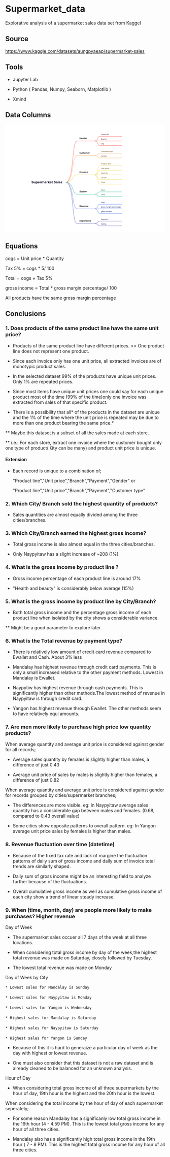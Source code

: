 # Supermarket_data
Explorative analysis of a supermarket sales data set from Kaggel

## Source
https://www.kaggle.com/datasets/aungpyaeap/supermarket-sales

## Tools

* Jupyter Lab

* Python ( Pandas, Numpy, Seaborn, Matplotlib )

* Xmind

## Data Columns
![](Columns.png)

## Equations

cogs = Unit price * Quantity

Tax 5% = cogs * 5/ 100

Total = cogs + Tax 5%

gross income = Total * gross margin percentage/ 100

All products have the same gross margin percentage

## Conclusions

### 1. Does products of the same product line have the same unit price?

* Products of the same product line have different prices. >> One product line does not represent one product.

* Since each invoice only has one unit price, all extracted invoices are of monotypic product sales.

* In the selected dataset 99% of the products have unique unit prices. Only 1% are repeated prices.

* Since most items have unique unit prices one could say for each unique product most of the time (99% of the time)only one invoice was extracted from sales of that specific product.

* There is a possibility that all* of the products in the dataset are unique and the 1% of the time where the unit price is repeated may be due to more than one product bearing the same price.*

** Maybe this dataset is a subset of all the sales made at each store.

** i.e.: For each store, extract one invoice where the customer bought only one type of product( Qty can be many) and product unit price is unique.

#### Extension

* Each record is unique to a combination of;
    
    "Product line","Unit price","Branch","Payment","Gender" or
    
    "Product line","Unit price","Branch","Payment","Customer type"

###  2. Which City/ Branch sold the highest quantity of products?

* Sales quantities are almost equally divided among the three cities/branches.

### 3. Which City/Branch earned the highest gross income?

* Total gross income is also almost equal in the three cities/branches.

* Only Naypyitaw has a slight increase of ~208 (1%)

### 4. What is the gross income by product line ?

* Gross income percentage of each product line is around 17%

* "Health and beauty" is considerably below average (15%)

### 5. What is the gross income by product line by City/Branch?

* Both total gross income and the percentage gross income of each product line when isolated by the city shows a considerable variance. 

** Might be a good parameter to explore later

### 6. What is the Total revenue by payment type?

* There is relatively low amount of credit card revenue compared to Ewallet and Cash. About 3% less

* Mandalay has highest revenue through credit card payments. This is only a small increased relative to the other payment methods. Lowest in Mandalay is Ewallet.

* Naypytiw has highest revenue through cash payments. This is significantly higher than other methods.The lowest method of revenue in Naypyitaw is through credit card.

* Yangon has highest revenue through Ewallet. The other methods seem to have relatively equi amounts.

### 7. Are men more likely to purchase high price low quantity products?

When average quantity and average unit price is considered against gender for all records;

* Average sales quantity by females is slightly higher than males, a difference of just 0.43

* Average unit price of sales by males is slightly higher than females, a difference of just 0.82

When average quantity and average unit price is considered against gender for records grouped by cities/supermarket branches;

* The differences are more visible. eg: In Naypyitaw average sales quantity has a considerable gap between males and females. (0.68, compared to 0.43 overall value)

* Some cities show opposite patterns to overall pattern. eg: In Yangon average unit price sales by females is higher than males.

### 8. Revenue fluctuation over time (datetime)

* Because of the fixed tax rate and lack of margine the fluctuation patterns of daily sum of gross income and daily sum of invoice total trends are similarly shaped.

* Daily sum of gross income might be an interesting field to analyze further because of the fluctuations.

* Overall cumulative gross income as well as cumulative gross income of each city show a trend of linear steady increase.

### 9. When (time, month, day) are people more likely to make purchases? Higher revenue

Day of Week

* The supermarket sales occuer all 7 days of the week at all three locations.

* When considering total gross income by day of the week,the highest total revenue was made on Saturday, closely followed by Tuesday.

* The lowest total revenue was made on Monday 

Day of Week by City

    * Lowest sales for Mandalay is Sunday

    * Lowest sales for Naypyitaw is Monday

    * Lowest sales for Yangon is Wednesday

    * Highest sales for Mandalay is Saturday

    * Highest sales for Naypyitaw is Saturday

    * Highest sales for Yangon is Sunday


* Because of this it is hard to generaize a particular day of week as the day with highest or lowest revenue.

* One must also consider that this dataset is not a raw dataset and is already cleaned to be balanced for an unknown analysis.

Hour of Day

* When considering total gross income of all three supermarkets by the hour of day, 19th hour is the highest and the 20th hour is the lowest.

When considering the total income by the hour of day of each supermarket seperately;

* For some reason Mandalay has a significanly low total gross income in the 16th hour (4 - 4.59 PM).
This is the lowest total gross income for any hour of all three cities.

* Mandalay also has a significantly high total gross income in the 19th hour ( 7 - 8 PM).
This is the highest total gross income for any hour of all three cities.
